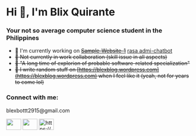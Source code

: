 <h1>Hi 👋, I'm Blix Quirante</h1>
<h3>Your not so average computer science student in the Philippines</h3>

- 🔭 I'm currently working on ~~[Sample-Website-1](https://github.com/BlexBOTTT/Sample-Website-1)~~ [rasa admi-chatbot](https://github.com/BlexBOTTT/admi-chatbot)
- ~~👯 Not currently in work collaboration (skill issue in all aspects)~~
- ~~🌱 "A long time of explorion of probable software-related specialization"~~
- ~~📝 I write random stuff on [https://blexblog.wordpress.com](https://blexblog.wordpress.com) when I feel like it (yeah, not for years to come lol)~~

<h3>Connect with me:</h3>

<p>blexbottt2915@gmail.com</p>

<p align="left">
<a href="https://www.facebook.com/blix.quirante27" target="blank"><img align="center" src="https://raw.githubusercontent.com/rahuldkjain/github-profile-readme-generator/master/src/images/icons/Social/facebook.svg"  height="30" width="40" /></a>
<a href="https://www.linkedin.com/in/blix-quirante-07075b220/" target="blank"><img align="center" src="https://raw.githubusercontent.com/rahuldkjain/github-profile-readme-generator/master/src/images/icons/Social/linked-in-alt.svg" height="30" width="40" /></a>
<a href="https://stackoverflow.com/users/17266529/blexbottt" target="blank"><img align="center" src="https://raw.githubusercontent.com/rahuldkjain/github-profile-readme-generator/master/src/images/icons/Social/stack-overflow.svg" alt="https://stackoverflow.com/users/17266529/blexbottt" height="30" width="40" /></a>
</p>
